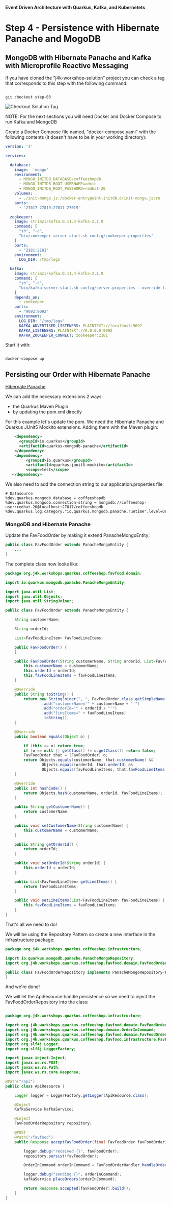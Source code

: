 **Event Driven Architecture with Quarkus, Kafka, and Kubernetets**  

# Step 4 - Persistence with Hibernate Panache and MogoDB

## MongoDB with Hibernate Panache and Kafka with Microprofile Reactive Messaging

If you have cloned the "j4k-workshop-solution" project you can check a tag that corresponds to this step with the following command:

```shellscript

git checkout step-03

```

![Checkout Solution Tag](images/04-01.png)


NOTE: For the next sections you will need Docker and Docker Compose to run Kafka and MongoDB

Create a Docker Compose file named, "docker-compose.yaml" with the following contents (it doesn't have to be in your working directory):

```yaml
version: '3'

services:

  database:
    image:  'mongo'
    environment:
      - MONGO_INITDB_DATABASE=coffeeshopdb
      - MONGO_INITDB_ROOT_USERNAME=admin
      - MONGO_INITDB_ROOT_PASSWORD=redhat-20
    volumes:
      - ./init-mongo.js:/docker-entrypoint-initdb.d/init-mongo.js:ro
    ports:
      - '27017-27019:27017-27019'

  zookeeper:
    image: strimzi/kafka:0.11.4-kafka-2.1.0
    command: [
      "sh", "-c",
      "bin/zookeeper-server-start.sh config/zookeeper.properties"
    ]
    ports:
      - "2181:2181"
    environment:
      LOG_DIR: /tmp/logs

  kafka:
    image: strimzi/kafka:0.11.4-kafka-2.1.0
    command: [
      "sh", "-c",
      "bin/kafka-server-start.sh config/server.properties --override listeners=$${KAFKA_LISTENERS} --override advertised.listeners=$${KAFKA_ADVERTISED_LISTENERS} --override zookeeper.connect=$${KAFKA_ZOOKEEPER_CONNECT}"
    ]
    depends_on:
      - zookeeper
    ports:
      - "9092:9092"
    environment:
      LOG_DIR: "/tmp/logs"
      KAFKA_ADVERTISED_LISTENERS: PLAINTEXT://localhost:9092
      KAFKA_LISTENERS: PLAINTEXT://0.0.0.0:9092
      KAFKA_ZOOKEEPER_CONNECT: zookeeper:2181
```

Start it with:

```shell script

docker-compose up

```

## Persisting our Order with Hibernate Panache

[Hibernate Panache](https://quarkus.io/guides/hibernate-orm-panache)

We can add the necessary extensions 2 ways:
* the Quarkus Maven Plugin
* by updating the pom.xml directly

For this example let's update the pom. We need the Hibernate Panache and Quarkus JUnit5 Mockito extensions.  Adding them with the Maven plugin:

```xml
    <dependency>
      <groupId>io.quarkus</groupId>
      <artifactId>quarkus-mongodb-panache</artifactId>
    </dependency>
    <dependency>
         <groupId>io.quarkus</groupId>
         <artifactId>quarkus-junit5-mockito</artifactId>
         <scope>test</scope>
   </dependency>
```
We also need to add the connection string to our application.properties file:

```properties
# Datasource
%dev.quarkus.mongodb.database = coffeeshopdb
%dev.quarkus.mongodb.connection-string = mongodb://coffeeshop-user:redhat-20@localhost:27017/coffeeshopdb
%dev.quarkus.log.category."io.quarkus.mongodb.panache.runtime".level=DEBUG
```

### MongoDB and Hibernate Panache

Update the FavFoodOrder by making it extend PanacheMongoEntity:

```java
public class FavFoodOrder extends PanacheMongoEntity {
    ...
}
```

The complete class now looks like:

```java
package org.j4k.workshops.quarkus.coffeeshop.favfood.domain;

import io.quarkus.mongodb.panache.PanacheMongoEntity;

import java.util.List;
import java.util.Objects;
import java.util.StringJoiner;

public class FavFoodOrder extends PanacheMongoEntity {

    String customerName;

    String orderId;

    List<FavFoodLineItem> favFoodLineItems;

    public FavFoodOrder() {
    }

    public FavFoodOrder(String customerName, String orderId, List<FavFoodLineItem> favFoodLineItems) {
        this.customerName = customerName;
        this.orderId = orderId;
        this.favFoodLineItems = favFoodLineItems;
    }

    @Override
    public String toString() {
        return new StringJoiner(", ", FavFoodOrder.class.getSimpleName() + "[", "]")
                .add("customerName='" + customerName + "'")
                .add("orderId='" + orderId + "'")
                .add("lineItems=" + favFoodLineItems)
                .toString();
    }

    @Override
    public boolean equals(Object o) {

        if (this == o) return true;
        if (o == null || getClass() != o.getClass()) return false;
        FavFoodOrder that = (FavFoodOrder) o;
        return Objects.equals(customerName, that.customerName) &&
                Objects.equals(orderId, that.orderId) &&
                Objects.equals(favFoodLineItems, that.favFoodLineItems);
    }

    @Override
    public int hashCode() {
        return Objects.hash(customerName, orderId, favFoodLineItems);
    }

    public String getCustomerName() {
        return customerName;
    }

    public void setCustomerName(String customerName) {
        this.customerName = customerName;
    }

    public String getOrderId() {
        return orderId;
    }

    public void setOrderId(String orderId) {
        this.orderId = orderId;
    }

    public List<FavFoodLineItem> getLineItems() {
        return favFoodLineItems;
    }

    public void setLineItems(List<FavFoodLineItem> favFoodLineItems) {
        this.favFoodLineItems = favFoodLineItems;
    }
}
```

That's all we need to do!

We will be using the Repository Pattern so create a new interface in the infrastructure package:

```java
package org.j4k.workshops.quarkus.coffeeshop.infrastructure;

import io.quarkus.mongodb.panache.PanacheMongoRepository;
import org.j4k.workshops.quarkus.coffeeshop.favfood.domain.FavFoodOrder;

public class FavFoodOrderRepository implements PanacheMongoRepository<FavFoodOrder> {
}

```

And we're done!

We will let the ApiResource handle persistence so we need to inject the FavFoodOrderRepository into the class:

```java

package org.j4k.workshops.quarkus.coffeeshop.infrastructure;

import org.j4k.workshops.quarkus.coffeeshop.favfood.domain.FavFoodOrder;
import org.j4k.workshops.quarkus.coffeeshop.domain.OrderInCommand;
import org.j4k.workshops.quarkus.coffeeshop.favfood.domain.FavFoodOrderHandler;
import org.j4k.workshops.quarkus.coffeeshop.favfood.infrastructure.FavFoodOrderRepository;
import org.slf4j.Logger;
import org.slf4j.LoggerFactory;

import javax.inject.Inject;
import javax.ws.rs.POST;
import javax.ws.rs.Path;
import javax.ws.rs.core.Response;

@Path("/api")
public class ApiResource {

    Logger logger = LoggerFactory.getLogger(ApiResource.class);

    @Inject
    KafkaService kafkaService;

    @Inject
    FavFoodOrderRepository repository;

    @POST
    @Path("/favfood")
    public Response acceptFavFoodOrder(final FavFoodOrder favFoodOrder) {

        logger.debug("received {}", favFoodOrder);
        repository.persist(favFoodOrder);

        OrderInCommand orderInCommand = FavFoodOrderHandler.handleOrder(favFoodOrder);

        logger.debug("sending {}", orderInCommand);
        kafkaService.placeOrders(orderInCommand);

        return Response.accepted(favFoodOrder).build();
    }
}
```
